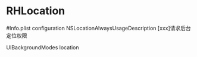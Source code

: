 # RHLocation

#Info.plist configuration
<key>NSLocationAlwaysUsageDescription</key>
<string>[xxx]请求后台定位权限</string>

<key>UIBackgroundModes</key>
<array>
    <string>location</string>
</array>
